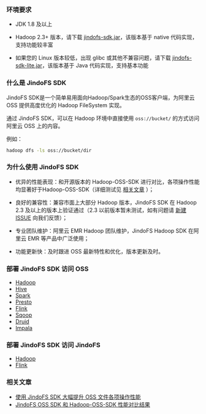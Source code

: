### 环境要求
* JDK 1.8 及以上

* Hadoop 2.3+ 版本，请下载 [jindofs-sdk.jar](/docs/jindofs_sdk_download.md)，该版本基于 native 代码实现，支持功能较丰富
  
* 如果您的 Linux 版本较低，出现 glibc 或其他不兼容问题，请下载 [jindofs-sdk-lite.jar](/docs/jindofs_sdk_download.md)，该版本基于 Java 代码实现，支持基本功能

### 什么是 JindoFS SDK

JindoFS SDK是一个简单易用面向Hadoop/Spark生态的OSS客户端，为阿里云 OSS 提供高度优化的 Hadoop FileSystem 实现。

通过 JindoFS SDK，可以在 Hadoop 环境中直接使用 `oss://bucket/` 的方式访问阿里云 OSS 上的内容。

例如：

````bash
hadoop dfs -ls oss://bucket/dir
````

### 为什么使用 JindoFS SDK

- 优异的性能表现：和开源版本的 Hadoop-OSS-SDK 进行对比，各项操作性能均显著好于Hadoop-OSS-SDK（详细测试见 [相关文章](jindofs_sdk_overview.md#相关文章) ）；

- 良好的兼容性：兼容市面上大部分 Hadoop 版本，JindoFS SDK 在 Hadoop 2.3 及以上的版本上验证通过（2.3 以前版本暂未测试，如有问题请 [新建 ISSUE](https://github.com/aliyun/alibabacloud-jindo-sdk/issues/new) 向我们反馈）；

- 专业团队维护：阿里云 EMR Hadoop 团队维护，JindoFS Hadoop SDK 在阿里云 EMR 等产品中广泛使用；

- 功能更新快：及时跟进 OSS 最新特性和优化，版本更新及时。



### 部署 JindoFS SDK 访问 OSS

* [Hadoop](jindofs_sdk_how_to_hadoop.md)
* [Hive](jindosdk_on_hive.md)
* [Spark](/docs/spark/jindosdk_on_spark.md)
* [Presto](jindosdk_on_presto.md)
* [Flink](/docs/flink/jindofs_sdk_on_flink_for_oss.md)
* [Sqoop](kitesdk_on_sqoop.md)
* [Druid](jindosdk_on_druid.md)
* [Impala](/docs/impala/jindosdk_on_impala.md)

### 部署 JindoFS SDK 访问 JindoFS

- [Hadoop](jindofs_sdk_how_to_jfs.md)
- [Flink](/docs/flink/jindofs_sdk_on_flink_for_jfs.md)

### 相关文章

* [使用 JindoFS SDK 大幅提升 OSS 文件各项操作性能](https://developer.aliyun.com/article/767222)
* [JindoFS OSS SDK 和 Hadoop-OSS-SDK 性能对比结果](jindofs_sdk_vs_hadoop_sdk.md)
